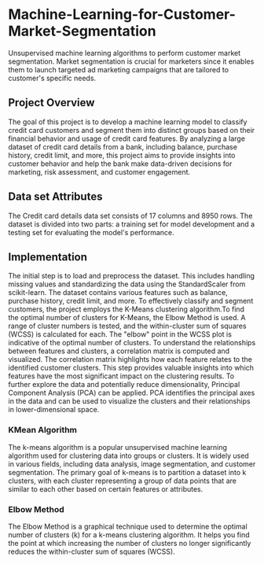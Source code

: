 # Machine-Learning-for-Customer-Market-Segmentation
Unsupervised machine learning algorithms to perform customer market segmentation. Market segmentation is crucial for marketers since it enables them to launch targeted ad marketing campaigns that are tailored to customer's specific needs. 
## Project Overview
The goal of this project is to develop a machine learning model to classify credit card customers and segment them into distinct groups based on their financial behavior and usage of credit card features. By analyzing a large dataset of credit card details from a bank, including balance, purchase history, credit limit, and more, this project aims to provide insights into customer behavior and help the bank make data-driven decisions for marketing, risk assessment, and customer engagement.
## Data set Attributes
The Credit card details data set consists of 17 columns and 8950 rows. The dataset is divided into two parts: a training set for model development and a testing set for evaluating the model's performance.
## Implementation
The initial step is to load and preprocess the dataset. This includes handling missing values and standardizing the data using the StandardScaler from scikit-learn. The dataset contains various features such as balance, purchase history, credit limit, and more.
To effectively classify and segment customers, the project employs the K-Means clustering algorithm.To find the optimal number of clusters for K-Means, the Elbow Method is used. A range of cluster numbers is tested, and the within-cluster sum of squares (WCSS) is calculated for each. The "elbow" point in the WCSS plot is indicative of the optimal number of clusters.
To understand the relationships between features and clusters, a correlation matrix is computed and visualized. The correlation matrix highlights how each feature relates to the identified customer clusters. This step provides valuable insights into which features have the most significant impact on the clustering results.
To further explore the data and potentially reduce dimensionality, Principal Component Analysis (PCA) can be applied. PCA identifies the principal axes in the data and can be used to visualize the clusters and their relationships in lower-dimensional space.
### KMean Algorithm
The k-means algorithm is a popular unsupervised machine learning algorithm used for clustering data into groups or clusters. It is widely used in various fields, including data analysis, image segmentation, and customer segmentation. The primary goal of k-means is to partition a dataset into k clusters, with each cluster representing a group of data points that are similar to each other based on certain features or attributes.
### Elbow Method
The Elbow Method is a graphical technique used to determine the optimal number of clusters (k) for a k-means clustering algorithm. It helps you find the point at which increasing the number of clusters no longer significantly reduces the within-cluster sum of squares (WCSS). 
